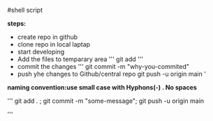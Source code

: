 #shell script

**steps:**
* create repo in github
* clone repo in local laptap
* start developing
* Add the files to temparary area
'''
git add <file-name>
'''
* commit the changes
'''
git commit -m "why-you-commited"
* push yhe changes to Github/central repo
git push -u origin main
'

**naming convention:use small case with Hyphons(-) . No spaces**

'''
git add . ; git commit -m "some-message"; git push -u origin main 

'''